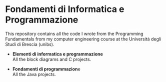 # Fondamenti di Informatica e Programmazione

This repository contains all the code I wrote from the Programming Fundamentals from my computer engineering course at the Università degli Studi di Brescia (unibs). 

* **Elementi di informatica e programmazione** <br />
All the block diagrams and C projects. 

* **Fondamenti di programmazion**e <br />
All the Java projects. 

